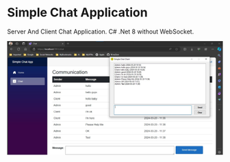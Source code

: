 # Simple Chat Application
Server And Client Chat Application. C# .Net 8 without WebSocket.

![App Screenshot 1](https://github.com/NimaZare/SimpleChat/blob/926dc43e52d4e53ec5640ccec9ae51eb6d3db845/assets/Screenshot.jpg)
